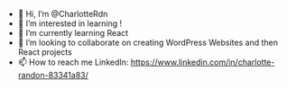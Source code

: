 - 👋 Hi, I’m @CharlotteRdn
- 👀 I’m interested in learning !
- 🌱 I’m currently learning React
- 💞️ I’m looking to collaborate on creating WordPress Websites and then React projects
- 📫 How to reach me LinkedIn: https://www.linkedin.com/in/charlotte-randon-83341a83/

<!---
CharlotteRdn/CharlotteRdn is a ✨ special ✨ repository because its `README.md` (this file) appears on your GitHub profile.
You can click the Preview link to take a look at your changes.
--->
